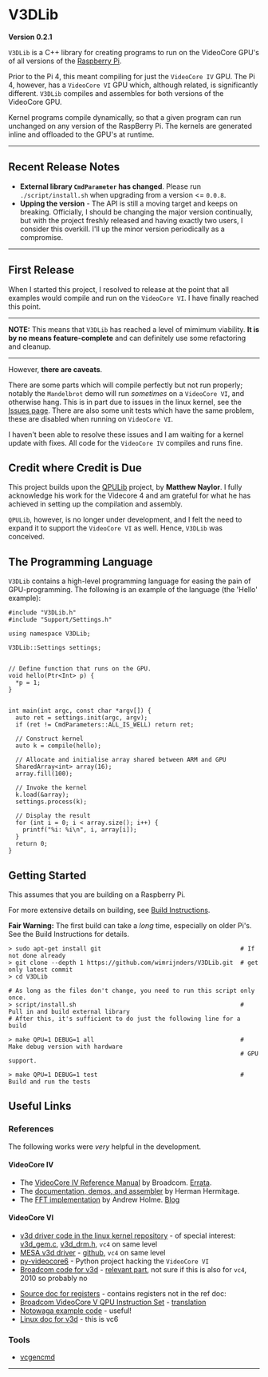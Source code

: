 # V3DLib

**Version 0.2.1**

`V3DLib` is a C++ library for creating programs to run on the VideoCore GPU's of all versions of the [Raspberry Pi](https://www.raspberrypi.org/).

Prior to the Pi 4, this meant compiling for just the `VideoCore IV` GPU.
The Pi 4, however, has a `VideoCore VI` GPU which, although related, is significantly different.
`V3DLib` compiles and assembles for both versions of the VideoCore GPU.

Kernel programs compile dynamically, so that a given program can run unchanged on any version of the RaspBerry Pi.
The kernels are generated inline and offloaded to the GPU's at runtime.

-----
## Recent Release Notes

* **External library `CmdParameter` has changed**.
  Please run `./script/install.sh` when upgrading from a version <= `0.0.8`.
* **Upping the version** - The API is still a moving target and keeps on breaking.
  Officially, I should be changing the major version continually, but with the project freshly released 
  and having exactly two users, I consider this overkill.
	I'll up the minor version periodically as a compromise.

-----

## First Release

When I started this project, I resolved to release at the point that all examples would compile
and run on the `VideoCore VI`. I have finally reached this point.

-----

**NOTE:** This means that `V3DLib` has reached a level of mimimum viability.
**It is by no means feature-complete** and can definitely use some refactoring and cleanup.

-----

However, **there are caveats**.

There are some parts which will compile perfectly but not run properly; notably the `Mandelbrot` demo
will run *sometimes* on a `VideoCore VI`, and otherwise hang.
This is in part due to issues in the linux kernel, see the [Issues page](Doc/Issues.md).
There are also some unit tests which have the same problem, these are disabled when running on `VideoCore VI`.

I haven't been able to resolve these issues and I am waiting for a kernel update with fixes.
All code for the `VideoCore IV` compiles and runs fine.


## Credit where Credit is Due
This project builds upon the [QPULib](https://github.com/mn416/QPULib) project, by **Matthew Naylor**.
I fully acknowledge his work for the Videcore 4 and am grateful for what he has achieved in setting
up the compilation and assembly.

`QPULib`, however, is no longer under development, and I felt the need to expand it to support
the `VideoCore VI` as well. Hence, `V3DLib` was conceived.


## The Programming Language

`V3DLib` contains a high-level programming language for easing the pain of GPU-programming.
The following is an example of the language (the 'Hello' example):

```
#include "V3DLib.h"
#include "Support/Settings.h"

using namespace V3DLib;

V3DLib::Settings settings;


// Define function that runs on the GPU.
void hello(Ptr<Int> p) {
  *p = 1;
}


int main(int argc, const char *argv[]) {
  auto ret = settings.init(argc, argv);
  if (ret != CmdParameters::ALL_IS_WELL) return ret;

  // Construct kernel
  auto k = compile(hello);

  // Allocate and initialise array shared between ARM and GPU
  SharedArray<int> array(16);
  array.fill(100);

  // Invoke the kernel
  k.load(&array);
  settings.process(k);

  // Display the result
  for (int i = 0; i < array.size(); i++) {
    printf("%i: %i\n", i, array[i]);
  }
  return 0;
}
```

## Getting Started

This assumes that you are building on a Raspberry Pi.

For more extensive details on building, see [Build Instructions](Doc/BuildInstructions.md).

**Fair Warning:** The first build can take a *long* time, especially on older Pi's.
See the Build Instructions for details.

    > sudo apt-get install git                                       # If not done already
    > git clone --depth 1 https://github.com/wimrijnders/V3DLib.git  # get only latest commit
    > cd V3DLib
    
    # As long as the files don't change, you need to run this script only once.
    > script/install.sh                                              # Pull in and build external library
    # After this, it's sufficient to do just the following line for a build
    
    > make QPU=1 DEBUG=1 all                                         # Make debug version with hardware
                                                                     # GPU support.
    
    > make QPU=1 DEBUG=1 test                                        # Build and run the tests


## Useful Links
### References

The following works were *very* helpful in the development.

#### VideoCore IV 
* The [VideoCore IV Reference Manual] by Broadcom. [Errata].
* The [documentation, demos, and assembler](https://github.com/hermanhermitage/videocoreiv-qpu)
  by Herman Hermitage.
* The [FFT implementation](http://www.aholme.co.uk/GPU_FFT/Main.htm)
  by Andrew Holme. [Blog](https://www.raspberrypi.org/blog/accelerating-fourier-transforms-using-the-gpu/)

#### VideoCore VI 
* [v3d driver code in the linux kernel repository] - of special interest: [v3d_gem.c],
  [v3d_drm.h], `vc4` on same level
* [MESA v3d driver] - [github], `vc4` on same level
* [py-videocore6](https://github.com/Idein/py-videocore6) - Python project hacking the `VideoCore VI`
* [Broadcom code for v3d] - [relevant part], not sure if this is also for `vc4`, 2010 so probably no
- [Source doc for registers] - contains registers not in the ref doc:
- [Broadcom VideoCore V QPU Instruction Set] - [translation]
- [Notowaga example code] - useful!
- [Linux doc for v3d] - this is vc6



### Tools

* [vcgencmd](https://www.raspberrypi.org/documentation/raspbian/applications/vcgencmd.md)

--------------------------

[VideoCore IV Reference Manual]: https://docs.broadcom.com/docs-and-downloads/docs/support/videocore/VideoCoreIV-AG100-R.pdf
[Errata]: https://www.elinux.org/VideoCore_IV_3D_Architecture_Reference_Guide_errata
[v3d driver code in the linux kernel repository]: https://git.kernel.org/pub/scm/linux/kernel/git/stable/linux.git/tree/drivers/gpu/drm/v3d
[v3d_gem.c]: https://git.kernel.org/pub/scm/linux/kernel/git/stable/linux.git/tree/drivers/gpu/drm/v3d/v3d_gem.c
[v3d_drm.h]: https://git.kernel.org/pub/scm/linux/kernel/git/stable/linux.git/tree/include/uapi/drm/v3d_drm.h
[MESA v3d driver]: https://gitlab.freedesktop.org/mesa/mesa/-/tree/master/src/gallium/drivers/v3d
[github]: https://github.com/intel/external-mesa/tree/master/src/gallium/drivers/v3d
[Broadcom code for v3d]: https://android.googlesource.com/kernel/bcm/+/android-bcm-tetra-3.10-kitkat-wear/drivers/char/broadcom/mm/v3d/
[relevant part]: https://android.googlesource.com/kernel/bcm/+/android-bcm-tetra-3.10-kitkat-wear/drivers/char/broadcom/mm/v3d/v3d_user.c#179
[Source doc for registers]: https://vc4-notes.tumblr.com/post/125039428234/v3d-registers-not-on-videocore-iv-3d-architecture]
[Broadcom VideoCore V QPU Instruction Set]: http://imrc.noip.me/blog/vc4/VC5_instruction_set/
[translation]: https://translate.google.com/translate?hl=en&sl=auto&tl=en&u=http%3A%2F%2Fimrc.noip.me%2Fblog%2Fvc4%2FVC5_instruction_set%2F
[Notowaga example code]: https://gist.github.com/notogawa/36d0cc9168ae3236902729f26064281d
[Linux doc for v3d]: https://dri.freedesktop.org/docs/drm/gpu/v3d.html
